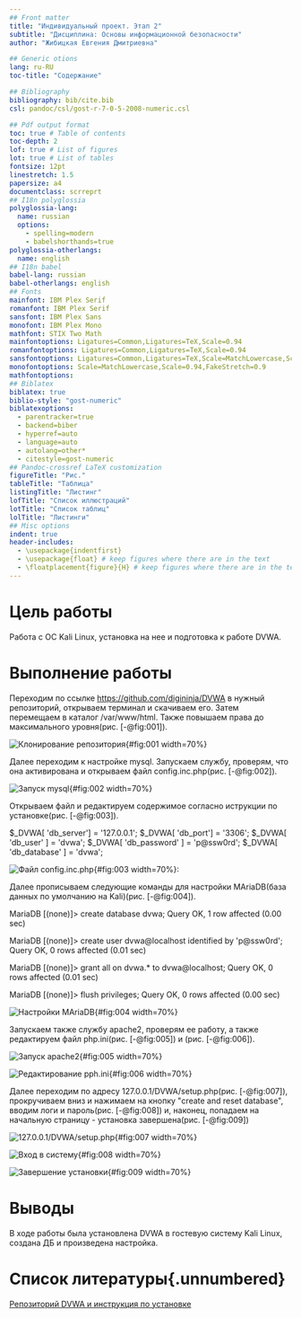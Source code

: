 ```yaml
---
## Front matter
title: "Индивидуальный проект. Этап 2"
subtitle: "Дисциплина: Основы информационной безопасности"
author: "Жибицкая Евгения Дмитриевна"

## Generic otions
lang: ru-RU
toc-title: "Содержание"

## Bibliography
bibliography: bib/cite.bib
csl: pandoc/csl/gost-r-7-0-5-2008-numeric.csl

## Pdf output format
toc: true # Table of contents
toc-depth: 2
lof: true # List of figures
lot: true # List of tables
fontsize: 12pt
linestretch: 1.5
papersize: a4
documentclass: scrreprt
## I18n polyglossia
polyglossia-lang:
  name: russian
  options:
	- spelling=modern
	- babelshorthands=true
polyglossia-otherlangs:
  name: english
## I18n babel
babel-lang: russian
babel-otherlangs: english
## Fonts
mainfont: IBM Plex Serif
romanfont: IBM Plex Serif
sansfont: IBM Plex Sans
monofont: IBM Plex Mono
mathfont: STIX Two Math
mainfontoptions: Ligatures=Common,Ligatures=TeX,Scale=0.94
romanfontoptions: Ligatures=Common,Ligatures=TeX,Scale=0.94
sansfontoptions: Ligatures=Common,Ligatures=TeX,Scale=MatchLowercase,Scale=0.94
monofontoptions: Scale=MatchLowercase,Scale=0.94,FakeStretch=0.9
mathfontoptions:
## Biblatex
biblatex: true
biblio-style: "gost-numeric"
biblatexoptions:
  - parentracker=true
  - backend=biber
  - hyperref=auto
  - language=auto
  - autolang=other*
  - citestyle=gost-numeric
## Pandoc-crossref LaTeX customization
figureTitle: "Рис."
tableTitle: "Таблица"
listingTitle: "Листинг"
lofTitle: "Список иллюстраций"
lotTitle: "Список таблиц"
lolTitle: "Листинги"
## Misc options
indent: true
header-includes:
  - \usepackage{indentfirst}
  - \usepackage{float} # keep figures where there are in the text
  - \floatplacement{figure}{H} # keep figures where there are in the text
---
```


# Цель работы

Работа с ОС Kali Linux, установка на нее и подготовка к работе DVWA.



# Выполнение  работы

Переходим по ссылке  https://github.com/digininja/DVWA в нужный репозиторий, открываем терминал и скачиваем его. Затем перемещаем в каталог /var/www/html. Также повышаем права до максимального уровня(рис. [-@fig:001]).

![Клонирование репозитория](image/1.jpg){#fig:001 width=70%}

Далее переходим к настройке mysql. Запускаем службу, проверям, что она активирована и открываем файл config.inc.php(рис. [-@fig:002]).

![Запуск mysql](image/2.jpg){#fig:002 width=70%}

Открываем файл и редактируем содержимое согласно иструкции по установке(рис. [-@fig:003]).


$_DVWA[ 'db_server'] = '127.0.0.1';
$_DVWA[ 'db_port'] = '3306';
$_DVWA[ 'db_user' ] = 'dvwa';
$_DVWA[ 'db_password' ] = 'p@ssw0rd';
$_DVWA[ 'db_database' ] = 'dvwa';

![Файл config.inc.php](image/3.jpg){#fig:003 width=70%}:


Далее прописываем следующие команды для настройки MAriaDB(база данных по умолчанию на Kali)(рис. [-@fig:004]).


MariaDB [(none)]> create database dvwa;
Query OK, 1 row affected (0.00 sec)

MariaDB [(none)]> create user dvwa@localhost identified by 'p@ssw0rd';
Query OK, 0 rows affected (0.01 sec)

MariaDB [(none)]> grant all on dvwa.* to dvwa@localhost;
Query OK, 0 rows affected (0.01 sec)

MariaDB [(none)]> flush privileges;
Query OK, 0 rows affected (0.00 sec)

![Настройки MAriaDB](image/4.jpg){#fig:004 width=70%}

Запускаем также службу apache2, проверям ее работу, а также редактируем файл php.ini(рис. [-@fig:005]) и (рис. [-@fig:006]).

![Запуск apache2](image/5.jpg){#fig:005 width=70%}


![Редактирование pph.ini](image/6.jpg){#fig:006 width=70%}

Далее переходим по адресу 127.0.0.1/DVWA/setup.php(рис. [-@fig:007]), прокручиваем вниз и нажимаем на кнопку "create and reset database", вводим логи и пароль(рис. [-@fig:008]) и, наконец, попадаем на начальную страницу - установка завершена(рис. [-@fig:009])

![127.0.0.1/DVWA/setup.php](image/7.jpg){#fig:007 width=70%}

![Вход в систему](image/8.jpg){#fig:008 width=70%}


![Завершение установки](image/9.jpg){#fig:009 width=70%}



# Выводы

В ходе работы была установлена DVWA в гостевую систему Kali Linux, создана ДБ и произведена настройка.


# Список литературы{.unnumbered}

[Репозиторий DVWA и инструкция по установке ](https://github.com/digininja/DVWA )

